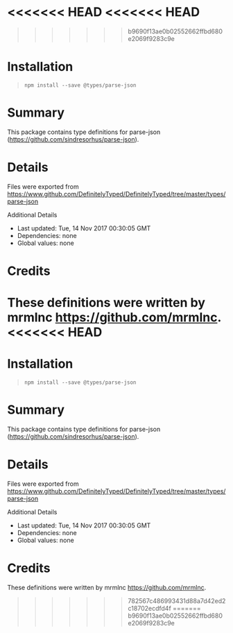 <<<<<<< HEAD
<<<<<<< HEAD
=======
>>>>>>> b9690f13ae0b02552662ffbd680e2069f9283c9e
# Installation
> `npm install --save @types/parse-json`

# Summary
This package contains type definitions for parse-json (https://github.com/sindresorhus/parse-json).

# Details
Files were exported from https://www.github.com/DefinitelyTyped/DefinitelyTyped/tree/master/types/parse-json

Additional Details
 * Last updated: Tue, 14 Nov 2017 00:30:05 GMT
 * Dependencies: none
 * Global values: none

# Credits
These definitions were written by mrmlnc <https://github.com/mrmlnc>.
<<<<<<< HEAD
=======
# Installation
> `npm install --save @types/parse-json`

# Summary
This package contains type definitions for parse-json (https://github.com/sindresorhus/parse-json).

# Details
Files were exported from https://www.github.com/DefinitelyTyped/DefinitelyTyped/tree/master/types/parse-json

Additional Details
 * Last updated: Tue, 14 Nov 2017 00:30:05 GMT
 * Dependencies: none
 * Global values: none

# Credits
These definitions were written by mrmlnc <https://github.com/mrmlnc>.
>>>>>>> 782567c486993431d88a7d42ed2c18702ecdfd4f
=======
>>>>>>> b9690f13ae0b02552662ffbd680e2069f9283c9e
